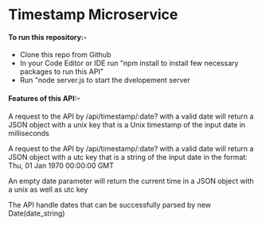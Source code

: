
# Timestamp Microservice

#### To run this repository:-
- Clone this repo from Github
- In your Code Editor or IDE run "npm install to install few necessary packages to run this API" 
- Run "node server.js to start the dvelopement server

#### Features of this API:-

A request to the API by /api/timestamp/:date? with a valid date will return a JSON object with a unix key that is a Unix timestamp of the input date in milliseconds

A request to the API by /api/timestamp/:date? with a valid date will return a JSON object with a utc key that is a string of the input date in the format: Thu, 01 Jan 1970 00:00:00 GMT

An empty date parameter will return the current time in a JSON object with a unix as well as utc key

The API handle dates that can be successfully parsed by new Date(date_string)

